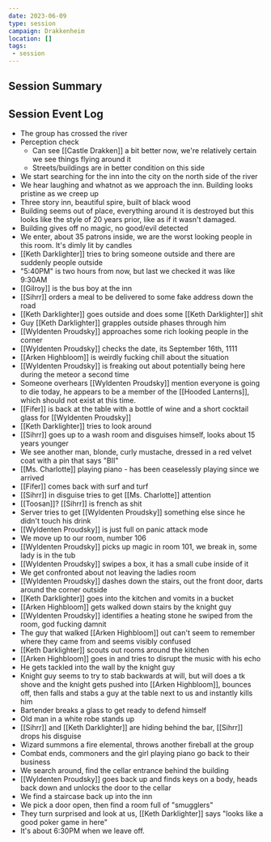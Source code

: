 ```yaml
---
date: 2023-06-09
type: session
campaign: Drakkenheim
location: []
tags:
 - session
---
```


## Session Summary

## Session Event Log

- The group has crossed the river
- Perception check
	- Can see [[Castle Drakken]] a bit better now, we're relatively certain we see things flying around it
	- Streets/buildings are in better condition on this side
- We start searching for the inn into the city on the north side of the river
- We hear laughing and whatnot as we approach the inn. Building looks pristine as we creep up
- Three story inn, beautiful spire, built of black wood
- Building seems out of place, everything around it is destroyed but this looks like the style of 20 years prior, like as if it wasn't damaged.
- Building gives off no magic, no good/evil detected
- We enter, about 35 patrons inside, we are the worst looking people in this room. It's dimly lit by candles
- [[Keth Darklighter]] tries to bring someone outside and there are suddenly people outside
- "5:40PM" is two hours from now, but last we checked it was like 9:30AM
- [[Gilroy]] is the bus boy at the inn
- [[Sihrr]] orders a meal to be delivered to some fake address down the road
- [[Keth Darklighter]] goes outside and does some [[Keth Darklighter]] shit
- Guy [[Keth Darklighter]] grapples outside phases through him
- [[Wyldenten Proudsky]] approaches some rich looking people in the corner
- [[Wyldenten Proudsky]] checks the date, its September 16th, 1111
- [[Arken Highbloom]] is weirdly fucking chill about the situation
- [[Wyldenten Proudsky]] is freaking out about potentially being here during the meteor a second time
- Someone overhears [[Wyldenten Proudsky]] mention everyone is going to die today, he appears to be a member of the [[Hooded Lanterns]], which should not exist at this time.
- [[Fifer]] is back at the table with a bottle of wine and a short cocktail glass for [[Wyldenten Proudsky]]
- [[Keth Darklighter]] tries to look around
- [[Sihrr]] goes up to a wash room and disguises himself, looks about 15 years younger
- We see another man, blonde, curly mustache, dressed in a red velvet coat with a pin that says "BII"
- [[Ms. Charlotte]] playing piano - has been ceaselessly playing since we arrived
- [[Fifer]] comes back with surf and turf
- [[Sihrr]] in disguise tries to get [[Ms. Charlotte]] attention
- [[Toosan]]? [[Sihrr]] is french as shit
- Server tries to get [[Wyldenten Proudsky]] something else since he didn't touch his drink
- [[Wyldenten Proudsky]] is just full on panic attack mode
- We move up to our room, number 106
- [[Wyldenten Proudsky]] picks up magic in room 101, we break in, some lady is in the tub
- [[Wyldenten Proudsky]] swipes a box, it has a small cube inside of it
- We get confronted about not leaving the ladies room
- [[Wyldenten Proudsky]] dashes down the stairs, out the front door, darts around the corner outside
- [[Keth Darklighter]] goes into the kitchen and vomits in a bucket
- [[Arken Highbloom]] gets walked down stairs by the knight guy
- [[Wyldenten Proudsky]] identifies a heating stone he swiped from the room, god fucking damnit
- The guy that walked [[Arken Highbloom]] out can't seem to remember where they came from and seems visibly confused
- [[Keth Darklighter]] scouts out rooms around the kitchen
- [[Arken Highbloom]] goes in and tries to disrupt the music with his echo
- He gets tackled into the wall by the knight guy
- Knight guy seems to try to stab backwards at will, but will does a tk shove and the knight gets pushed into [[Arken Highbloom]], bounces off, then falls and stabs a guy at the table next to us and instantly kills him
- Bartender breaks a glass to get ready to defend himself
- Old man in a white robe stands up
- [[Sihrr]] and [[Keth Darklighter]] are hiding behind the bar, [[Sihrr]] drops his disguise
- Wizard summons a fire elemental, throws another fireball at the group
- Combat ends, commoners and the girl playing piano go back to their business
- We search around, find the cellar entrance behind the building
- [[Wyldenten Proudsky]] goes back up and finds keys on a body, heads back down and unlocks the door to the cellar
- We find a staircase back up into the inn
- We pick a door open, then find a room full of "smugglers"
- They turn surprised and look at us, [[Keth Darklighter]] says "looks like a good poker game in here"
- It's about 6:30PM when we leave off.
